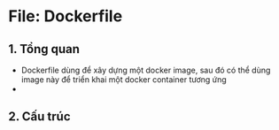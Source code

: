 # File: Dockerfile
## 1. Tổng quan
- Dockerfile dùng để xây dựng một docker image, sau đó có thể dùng image này để triển khai một docker container tương ứng
- 
## 2. Cấu trúc
